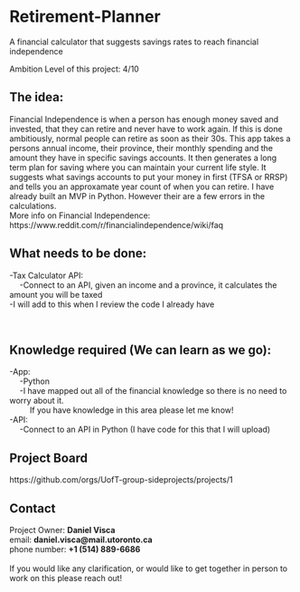 # Retirement-Planner
A financial calculator that suggests savings rates to reach financial independence


Ambition Level of this project: 4/10

<h2>The idea:</h2> 
<p>
Financial Independence is when a person has enough money saved and invested, that they can retire and never have to work again. If this is done ambitiously, normal people can retire as soon as their 30s.
This app takes a persons annual income, their province, their monthly spending and the amount they have in specific savings accounts.
It then generates a long term plan for saving where you can maintain your current life style. It suggests what savings accounts to put your money in first (TFSA or RRSP) and tells you an approxamate year count of when you can retire. I have already built an MVP
in Python. However their are a few errors in the calculations. <br>
More info on Financial Independence: https://www.reddit.com/r/financialindependence/wiki/faq

</p>

<h2>What needs to be done:</h2>
<p>
-Tax Calculator API: <br>
    &emsp; -Connect to an API, given an income and a province, it calculates the amount you will be taxed <br>
-I will add to this when I review the code I already have<br>
 </p>
<br>
<h2>Knowledge required (We can learn as we go):</h2>
<p>
-App: <br>
    &emsp; -Python <br>
    &emsp; -I have mapped out all of the financial knowledge so there is no need to worry about it. <br>
    &emsp; &emsp; If you have knowledge in this area please let me know! <br>
-API:<br>
    &emsp; -Connect to an API in Python (I have code for this that I will upload) <br>
</p>

<h2>Project Board</h2>
<p>
https://github.com/orgs/UofT-group-sideprojects/projects/1  <br>
</p>
<h2>Contact</h2>
<p>
  Project Owner: <strong>Daniel Visca</strong> <br>
  email: <strong>daniel.visca@mail.utoronto.ca</strong> <br> 
  phone number: <strong> +1 (514) 889-6686 </strong> <br>
  <br>
  If you would like any clarification, or would like to get together in person to work on this please reach out!
</p>
